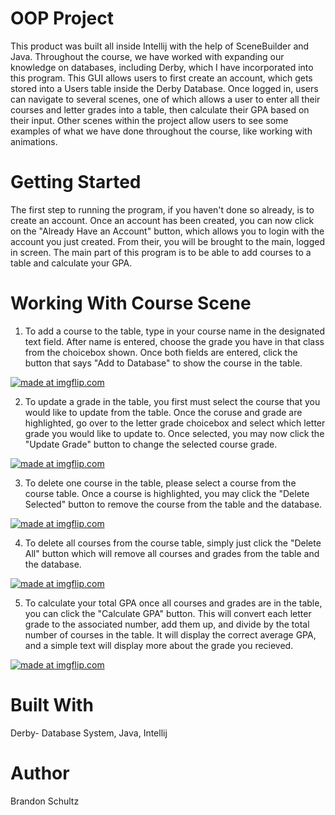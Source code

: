 # OOP Project
This product was built all inside Intellij with the help of SceneBuilder and Java. Throughout the course, we have worked with
expanding our knowledge on databases, including Derby, which I have incorporated into this program. This GUI allows users to first
create an account, which gets stored into a Users table inside the Derby Database. Once logged in, users can navigate to several scenes,
one of which allows a user to enter all their courses and letter grades into a table, then calculate their GPA based on their input.
Other scenes within the project allow users to see some examples of what we have done throughout the course, like working with animations.



# Getting Started

The first step to running the program, if you haven't done so already, is to create an account. Once an account has been created,
you can now click on the "Already Have an Account" button, which allows you to login with the account you just created. From their,
you will be brought to the main, logged in screen. The main part of this program is to be able to add courses to a table and calculate your GPA.

# Working With Course Scene
1) To add a course to the table, type in your course name in the designated text field. After name is entered, choose the grade you have in that class from the choicebox shown. Once both fields are entered, click the button that says "Add to Database" to show the course in the table.

<a href="https://imgflip.com/gif/2nz3gx"><img src="https://i.imgflip.com/2nz3gx.gif" title="made at imgflip.com"/></a>

2) To update a grade in the table, you first must select the course that you would like to update from the table. Once the coruse and grade are highlighted, go over to the letter grade choicebox and select which letter grade you would like to update to. Once selected, you may now click the "Update Grade" button to change the selected course grade.

<a href="https://imgflip.com/gif/2nz3v1"><img src="https://i.imgflip.com/2nz3v1.gif" title="made at imgflip.com"/></a>

3) To delete one course in the table, please select a course from the course table. Once a course is highlighted, you may click the "Delete Selected" button to remove the course from the table and the database.

<a href="https://imgflip.com/gif/2nz428"><img src="https://i.imgflip.com/2nz428.gif" title="made at imgflip.com"/></a>

4) To delete all courses from the course table, simply just click the "Delete All" button which will remove all courses and grades from the table and the database.

<a href="https://imgflip.com/gif/2nz44u"><img src="https://i.imgflip.com/2nz44u.gif" title="made at imgflip.com"/></a>

5) To calculate your total GPA once all courses and grades are in the table, you can click the "Calculate GPA" button. This will convert each letter grade to the associated number, add them up, and divide by the total number of courses in the table. It will display the correct average GPA, and a simple text will display more about the grade you recieved.

<a href="https://imgflip.com/gif/2nz4b1"><img src="https://i.imgflip.com/2nz4b1.gif" title="made at imgflip.com"/></a>




# Built With

Derby- Database System, 
Java, 
Intellij

# Author

Brandon Schultz
